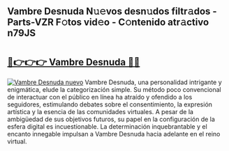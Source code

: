 ## Vambre Desnuda N𝚞𝚎vos desn𝚞dos filtr𝚊dos - Parts-VZR F𝚘tos vid𝚎o - C𝚘ntenido atr𝚊ctivo n79JS

# <h2><a href="http://mb0s6ou.tromn.icu/?c=Vambre+Desnuda">🔗👉👉👉 Vambre Desnuda 🔗🔗</a></h2>

[![Vambre Desnuda nuevo](https://i.imgur.com/pEAQMta.gif)](http://mb0s6ou.tromn.icu/?c=Vambre+Desnuda)
Vambre Desnuda, una personalidad intrigante y enigmática, elude la categorización simple. Su método poco convencional de interactuar con el público en línea ha atraído y ofendido a los seguidores, estimulando debates sobre el consentimiento, la expresión artística y la esencia de las comunidades virtuales. A pesar de la ambigüedad de sus objetivos futuros, su papel en la configuración de la esfera digital es incuestionable. La determinación inquebrantable y el encanto innegable impulsan a Vambre Desnuda hacia adelante en el reino virtual.
